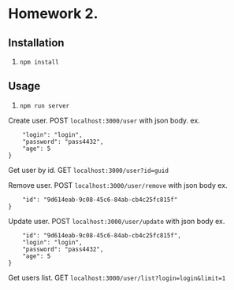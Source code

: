 # Homework 2.

## Installation
1. `npm install`

## Usage

1. `npm run server`

Create user. POST `localhost:3000/user` with json body.
ex. 
```js{
    "login": "login",
    "password": "pass4432",
    "age": 5
}
```

Get user by id. GET `localhost:3000/user?id=guid`

Remove user. POST `localhost:3000/user/remove` with json body
ex.
```js{
    "id": "9d614eab-9c08-45c6-84ab-cb4c25fc815f"
}
```

Update user. POST `localhost:3000/user/update` with json body
ex.
```js{
    "id": "9d614eab-9c08-45c6-84ab-cb4c25fc815f",
    "login": "login",
    "password": "pass4432",
    "age": 5
}
```

Get users list. GET `localhost:3000/user/list?login=login&limit=1`
